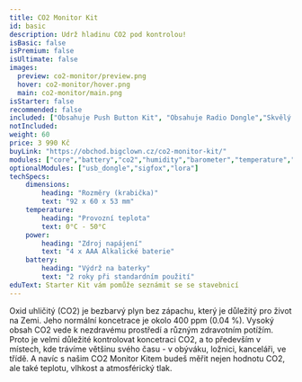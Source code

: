```yaml
---
title: CO2 Monitor Kit
id: basic
description: Udrž hladinu CO2 pod kontrolou!
isBasic: false
isPremium: false
isUltimate: false
images:
  preview: co2-monitor/preview.png
  hover: co2-monitor/hover.png
  main: co2-monitor/main.png
isStarter: false
recommended: false
included: ["Obsahuje Push Button Kit", "Obsahuje Radio Dongle","Skvělý začátek se stavebnicí","100 dní na vyzkoušení"]
notIncluded:
weight: 60
price: 3 990 Kč
buyLink: "https://obchod.bigclown.cz/co2-monitor-kit/"
modules: ["core","battery","co2","humidity","barometer","temperature","cover","enclosures-201"]
optionalModules: ["usb_dongle","sigfox","lora"]
techSpecs:
    dimensions:
        heading: "Rozměry (krabička)"
        text: "92 x 60 x 53 mm"
    temperature:
        heading: "Provozní teplota"
        text: 0°C - 50°C
    power:
        heading: "Zdroj napájení"
        text: "4 x AAA Alkalické baterie"
    battery:
        heading: "Výdrž na baterky"
        text: "2 roky při standardním použití"
eduText: Starter Kit vám pomůže seznámit se se stavebnicí
---
```


Oxid uhličitý (CO2) je bezbarvý plyn bez zápachu, který je důležitý pro život na Zemi. Jeho normální koncetrace je okolo 400 ppm (0.04 %). Vysoký obsah CO2 vede k nezdravému prostředí a různým zdravotním potížím. Proto je velmi důležité kontrolovat koncetraci CO2, a to především v místech, kde trávíme většinu svého času - v obýváku, ložnici, kanceláři, ve třídě. A navíc s našim CO2 Monitor Kitem budeš měřit nejen hodnotu CO2, ale také teplotu, vlhkost a atmosférický tlak.
